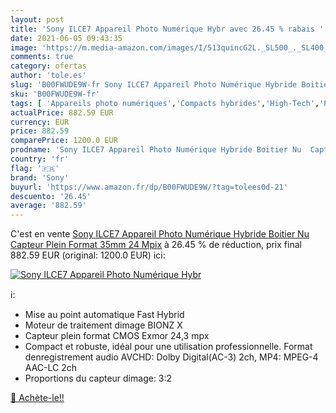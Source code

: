 ```yaml
---
layout: post
title: 'Sony ILCE7 Appareil Photo Numérique Hybr avec 26.45 % rabais '
date: 2021-06-05 09:43:35
image: 'https://m.media-amazon.com/images/I/513quincG2L._SL500_._SL400_.jpg'
comments: true
category: ofertas
author: 'tole.es'
slug: 'B00FWUDE9W-fr Sony ILCE7 Appareil Photo Numérique Hybride Boitier Nu...'
sku: 'B00FWUDE9W-fr'
tags: [ 'Appareils photo numériques','Compacts hybrides','High-Tech','Photo et caméscopes','sony', ]
actualPrice: 882.59 EUR
currency: EUR
price: 882.59
comparePrice: 1200.0 EUR
prodname: 'Sony ILCE7 Appareil Photo Numérique Hybride Boitier Nu  Capteur Plein Format 35mm  24 Mpix'
country: 'fr'
flag: '🇫🇷'
brand: 'Sony'
buyurl: 'https://www.amazon.fr/dp/B00FWUDE9W/?tag=tolees0d-21'
descuento: '26.45'
average: '882.59'
---
```


C'est en vente [Sony ILCE7 Appareil Photo Numérique Hybride Boitier Nu  Capteur Plein Format 35mm  24 Mpix](https://www.amazon.fr/dp/B00FWUDE9W/?tag=tolees0d-21)  à  26.45 % de réduction, prix final  882.59 EUR (original: 1200.0 EUR) ici:

[![Sony ILCE7 Appareil Photo Numérique Hybr](https://m.media-amazon.com/images/I/513quincG2L._SL500_._SL400_.jpg)](https://www.amazon.fr/dp/B00FWUDE9W/?tag=tolees0d-21)

ℹ️:

- Mise au point automatique Fast Hybrid
- Moteur de traitement dimage BIONZ X
- Capteur plein format CMOS Exmor 24,3 mpx
- Compact et robuste, idéal pour une utilisation professionnelle. Format denregistrement audio AVCHD: Dolby Digital(AC-3) 2ch, MP4: MPEG-4 AAC-LC 2ch
- Proportions du capteur dimage: 3:2

[🛒 Achète-le!!](https://www.amazon.fr/dp/B00FWUDE9W/?tag=tolees0d-21)
